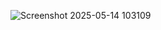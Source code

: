 ![Screenshot 2025-05-14 103109](https://github.com/user-attachments/assets/c97450cd-3aa2-4dab-b296-7b924e002164)
